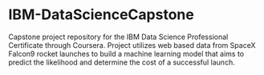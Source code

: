# IBM-DataScienceCapstone
Capstone project repository for the IBM Data Science Professional Certificate through Coursera. Project utilizes web based data from SpaceX Falcon9 rocket launches to build a machine learning model that aims to predict the likelihood and determine the cost of a successful launch.

